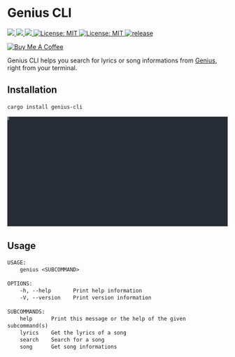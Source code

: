 # Genius CLI

<p>
  <a href="https://crates.io/crates/genius-cli" target="_blank">
    <img src="https://img.shields.io/crates/v/genius-cli.svg" />
  </a>
   <a href="https://crates.io/crates/genius-cli" target="_blank">
    <img src="https://img.shields.io/crates/dr/genius-cli" />
  </a>
  <a href="https://docs.rs/genius-cli" target="_blank">
    <img src="https://docs.rs/genius-cli/badge.svg" />
  </a>
  <a href="LICENSE" target="_blank">
    <img alt="License: MIT" src="https://img.shields.io/badge/License-MIT-blue.svg" />
  </a>
   <a href="https://github.com/tsirysndr/genius-cli/actions/workflows/release.yml" target="_blank">
    <img alt="License: MIT" src="https://github.com/tsirysndr/genius-cli/actions/workflows/release.yml/badge.svg" />
  </a>
  <a href="https://github.com/tsirysndr/genius-cli/actions/workflows/rust-clippy.yml" target="_blank">
    <img alt="release" src="https://github.com/tsirysndr/genius-cli/actions/workflows/rust-clippy.yml/badge.svg?branch=master" />
  </a>
</p>

<p>
<a href="https://www.buymeacoffee.com/tsiry">
  <img src="https://cdn.buymeacoffee.com/buttons/v2/default-red.png" alt="Buy Me A Coffee" height="40" />
</a>
</p>

Genius CLI helps you search for lyrics or song informations from [Genius](https://genius.com), right from your terminal.

## Installation

```bash
cargo install genius-cli
```

<img width="800" src="./preview.svg">

## Usage

```
USAGE:
    genius <SUBCOMMAND>

OPTIONS:
    -h, --help       Print help information
    -V, --version    Print version information

SUBCOMMANDS:
    help      Print this message or the help of the given subcommand(s)
    lyrics    Get the lyrics of a song
    search    Search for a song
    song      Get song informations
```
